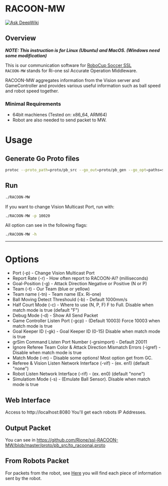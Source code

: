 # RACOON-MW
[![Ask DeepWiki](https://deepwiki.com/badge.svg)](https://deepwiki.com/Rione/ssl-RACOON-MW)


## Overview

**_NOTE: This instruction is for Linux (Ubuntu) and MacOS. (Windows need some modification)_**

This is our communication software for [RoboCup Soccer SSL](https://ssl.robocup.org/)  
`RACOON-MW` stands for Ri-one ssl Accurate Operation Middleware.

RACOON-MW aggregates information from the Vision server and GameController and provides various useful information such as ball speed and robot speed together.

### Minimal Requirements

- 64bit machienes (Tested on: x86_64, ARM64)
- Robot are also needed to send packet to MW.

# Usage

## Generate Go Proto files
```bash
protoc --proto_path=proto/pb_src --go_out=proto/pb_gen --go_opt=paths=source_relative proto/pb_src/*.proto
```

## Run

```bash
./RACOON-MW
```

If you want to change Vision Multicast Port, run with:

```bash
./RACOON-MW -p 10020
```

All option can see in the following flags:

```bash
./RACOON-MW -h
```

---

# Options

- Port (-p) - Change Vision Multicast Port
- Report Rate (-r) - How often report to RACOON-AI? (milliseconds)
- Goal-Position (-g) - Attack Direction Negative or Positive (N or P)
- Team (-t) - Our Team (blue or yellow)
- Team name (-tn) - Team name (Ex. Ri-one)
- Ball Moving Detect Threshould (-b) - Default 1000mm/s
- Half Court Mode (-c) - Where to use (N, P, F) F to Full. Disable when match mode is true (default "F")
- Debug Mode (-d) - Show All Send Packet
- Game Controller Listen Port (-gcp) - (Default 10003) Force 10003 when match mode is true
- Goal Keeper ID (-gk) - Goal Keeper ID (0-15) Disable when match mode is true
- grSim Command Listen Port Number (-grsimport) - Default 20011
- Ignore Referee Team Color & Attack Direction Mismatch Errors (-igref) - Disable when match mode is true
- Match Mode (-m) - Disable some options! Most option get from GC.
- Referee & Vision Listen Network Interface (-vif) - (ex. en1) (default "none")
- Robot Listen Network Interface (-rif) - (ex. en0) (default "none")
- Simulatiom Mode (-s) - (Emulate Ball Sensor). Disable when match mode is true

## Web Interface
Access to http://localhost:8080
You'll get each robots IP Addresses.

## Output Packet
You can see in https://github.com/Rione/ssl-RACOON-MW/blob/master/proto/pb_src/to_racoonai.proto

## From Robots Packet
For packets from the robot, see [Here](https://github.com/Rione/ssl-RACOON-MW/blob/master/proto/pb_src/pi_to_mw.proto) you will find each piece of information sent by the robot.

